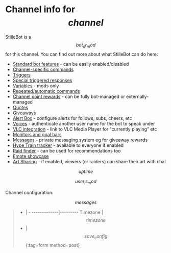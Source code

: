 # Channel info for $$channel$$

StilleBot is a $$bot_or_mod$$ for this channel. You can find out more about what
StilleBot can do here:

<!-- TODO: Separate out things only mods can do from things all users can do? -->

* [Standard bot features](features) - can be easily enabled/disabled
* [Channel-specific commands](commands)
* [Triggers](triggers)
* [Special triggered responses](specials)
* [Variables](variables) - mods only
* [Repeated/automatic commands](repeats)
* [Channel point rewards](pointsrewards) - can be fully bot-managed or externally-managed
* [Quotes](quotes)
* [Giveaways](giveaway)
* [Alert Box](alertbox) - configure alerts for follows, subs, cheers, etc
* [Voices](voices) - authenticate another user name for the bot to speak under
* [VLC integration](vlc) - link to VLC Media Player for "currently playing" etc
* [Monitors and goal bars](monitors)
* [Messages](messages) - private messaging system eg for giveaway rewards
* [Hype Train tracker](/hypetrain?for=$$channel$$) - available to everyone if enabled
* [Raid finder](/raidfinder?for=$$channel$$) - can be used for recommendations too
* [Emote showcase](/emotes?broadcaster=$$channel$$)
* [Art Sharing](share) - if enabled, viewers (or raiders) can share their art with chat

$$uptime$$

$$user_is_mod$$

Channel configuration:

$$messages$$

> - | -
> -------------|---------
> Timezone     | $$timezone$$
> - | $$save_config$$
{:tag=form method=post}
